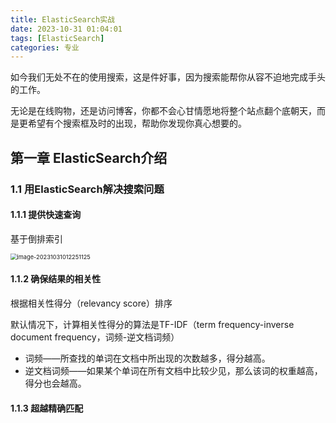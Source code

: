 ```yaml
---
title: ElasticSearch实战
date: 2023-10-31 01:04:01
tags: [ElasticSearch]
categories: 专业
---
```




如今我们无处不在的使用搜索，这是件好事，因为搜索能帮你从容不迫地完成手头的工作。

无论是在线购物，还是访问博客，你都不会心甘情愿地将整个站点翻个底朝天，而是更希望有个搜索框及时的出现，帮助你发现你真心想要的。



<!--more-->



## 第一章 ElasticSearch介绍

### 1.1 用ElasticSearch解决搜索问题

#### 1.1.1 提供快速查询

基于倒排索引

<img src="http://img.boomclap.cn/uPic/202310/16986865712928fbBQ4.png" alt="image-20231031012251125" style="zoom:66%;" />

#### 1.1.2 确保结果的相关性

根据相关性得分（relevancy score）排序

默认情况下，计算相关性得分的算法是TF-IDF（term frequency-inverse document frequency，词频-逆文档词频）

- 词频——所查找的单词在文档中所出现的次数越多，得分越高。
- 逆文档词频——如果某个单词在所有文档中比较少见，那么该词的权重越高，得分也会越高。

#### 1.1.3 超越精确匹配

